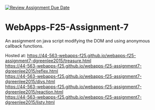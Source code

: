 [![Review Assignment Due Date](https://classroom.github.com/assets/deadline-readme-button-22041afd0340ce965d47ae6ef1cefeee28c7c493a6346c4f15d667ab976d596c.svg)](https://classroom.github.com/a/ltUcE4Dk)
# WebApps-F25-Assignment-7
An assignment on java script modifying the DOM and using anonymous callback functions.

Hosted at:  https://44-563-webapps-f25.github.io/webapps-f25-assignment7-dgreenlee2015/treasure.html
<br>
            https://44-563-webapps-f25.github.io/webapps-f25-assignment7-dgreenlee2015/reflex.html
<br>
            https://44-563-webapps-f25.github.io/webapps-f25-assignment7-dgreenlee2015/divs.html
<br>
            https://44-563-webapps-f25.github.io/webapps-f25-assignment7-dgreenlee2015/reaction.html
<br>
            https://44-563-webapps-f25.github.io/webapps-f25-assignment7-dgreenlee2015/listy.html
